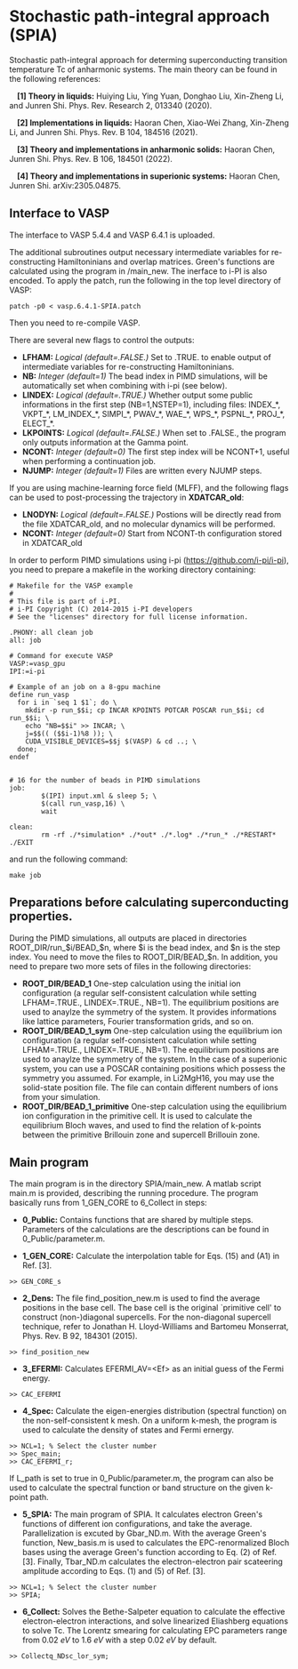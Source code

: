 # Stochastic path-integral approach (SPIA)
Stochastic path-integral approach for determing superconducting transition temperature Tc of anharmonic systems.
The main theory can be found in the following references:

&emsp;**[1] Theory in liquids:** Huiying Liu, Ying Yuan, Donghao Liu, Xin-Zheng Li, and Junren Shi. Phys. Rev. Research 2, 013340 (2020). 

&emsp;**[2] Implementations in liquids:** Haoran Chen, Xiao-Wei Zhang, Xin-Zheng Li, and Junren Shi. Phys. Rev. B 104, 184516 (2021).

&emsp;**[3] Theory and implementations in anharmonic solids:** Haoran Chen, Junren Shi. Phys. Rev. B 106, 184501 (2022).

&emsp;**[4] Theory and implementations in superionic systems:** Haoran Chen, Junren Shi. arXiv:2305.04875.

## Interface to VASP
The interface to VASP 5.4.4 and VASP 6.4.1 is uploaded.

The additional subroutines output necessary intermediate variables for re-constructing Hamiltoninians and overlap matrices. Green's functions are calculated using the program in /main_new. The inerface to i-PI is also encoded. To apply the patch, run the following in the top level directory of VASP:
```
patch -p0 < vasp.6.4.1-SPIA.patch
```
Then you need to re-compile VASP.

There are several new flags to control the outputs:
* **LFHAM:** *Logical (default=.FALSE.)* Set to .TRUE. to enable output of intermediate variables for re-constructing Hamiltoninians.
* **NB:** *Integer (default=1)* The bead index in PIMD simulations, will be automatically set when combining with i-pi (see below).
* **LINDEX:** *Logical (default=.TRUE.)* Whether output some public informations in the first step (NB=1,NSTEP=1), including files: INDEX_\*, VKPT_\*, LM_INDEX_\*, SIMPI_\*, PWAV_\*, WAE_\*, WPS_\*, PSPNL_\*, PROJ_\*, ELECT_\*.
* **LKPOINTS:** *Logical (default=.FALSE.)* When set to .FALSE., the program only outputs information at the Gamma point.
* **NCONT:** *Integer (default=0)* The first step index will be NCONT+1, useful when performing a continuation job.
* **NJUMP:** *Integer (default=1)* Files are written every NJUMP steps.

If you are using machine-learning force field (MLFF), and the following flags can be used to post-processing the trajectory in **XDATCAR_old**:
* **LNODYN:** *Logical (default=.FALSE.)* Postions will be directly read from the file XDATCAR_old, and no molecular dynamics will be performed.
* **NCONT:** *Integer (default=0)* Start from NCONT-th configuration stored in XDATCAR_old

In order to perform PIMD simulations using i-pi (https://github.com/i-pi/i-pi), you need to prepare a makefile in the working directory containing:
```
# Makefile for the VASP example
#
# This file is part of i-PI.
# i-PI Copyright (C) 2014-2015 i-PI developers
# See the "licenses" directory for full license information.

.PHONY: all clean job 
all: job

# Command for execute VASP
VASP:=vasp_gpu
IPI:=i-pi

# Example of an job on a 8-gpu machine
define run_vasp
  for i in `seq 1 $1`; do \
    mkdir -p run_$$i; cp INCAR KPOINTS POTCAR POSCAR run_$$i; cd run_$$i; \
    echo "NB=$$i" >> INCAR; \
    j=$$(( ($$i-1)%8 )); \
    CUDA_VISIBLE_DEVICES=$$j $(VASP) & cd ..; \
  done;
endef


# 16 for the number of beads in PIMD simulations
job:
        $(IPI) input.xml & sleep 5; \
        $(call run_vasp,16) \
        wait

clean:
        rm -rf ./*simulation* ./*out* ./*.log* ./*run_* ./*RESTART* ./EXIT
```
and run the following command:
```
make job
```

## Preparations before calculating superconducting properties.
During the PIMD simulations, all outputs are placed in directories ROOT_DIR/run_$i/BEAD_$n, where $i is the bead index, and $n is the step index. You need to move the files to ROOT_DIR/BEAD_$n.
In addition, you need to prepare two more sets of files in the following directories:
* **ROOT_DIR/BEAD_1** One-step calculation using the initial ion configuration (a regular self-consistent calculation while setting LFHAM=.TRUE., LINDEX=.TRUE., NB=1). The equilibrium positions are used to anaylze the symmetry of the system. It provides informations like lattice parameters, Fourier transformation grids, and so on.
* **ROOT_DIR/BEAD_1_sym** One-step calculation using the equilibrium ion configuration (a regular self-consistent calculation while setting LFHAM=.TRUE., LINDEX=.TRUE., NB=1). The equilibrium positions are used to anaylze the symmetry of the system. In the case of a superionic system, you can use a POSCAR containing positions which possess the symmetry you assumed. For example, in Li2MgH16, you may use the solid-state position file. The file can contain different numbers of ions from your simulation.
* **ROOT_DIR/BEAD_1_primitive** One-step calculation using the equilibrium ion configuration in the primitive cell. It is used to calculate the equilibrium Bloch waves, and used to find the relation of k-points between the primitive Brillouin zone and supercell Brillouin zone.


## Main program
The main program is in the directory SPIA/main_new. A matlab script main.m is provided, describing the running procedure.
The program basically runs from 1_GEN_CORE to 6_Collect in steps:

* **0_Public:** Contains functions that are shared by multiple steps. 
Parameters of the calculations are the descriptions can be found in 0_Public/parameter.m.

* **1_GEN_CORE:** Calculate the interpolation table for Eqs. (15) and (A1) in Ref. [3]. 
```
>> GEN_CORE_s
```
* **2_Dens:** The file find_position_new.m is used to find the average positions in the base cell. The base cell is the original `primitive cell' to construct (non-)diagonal supercells. For the non-diagonal supercell technique, refer to  Jonathan H. Lloyd-Williams and Bartomeu Monserrat, Phys. Rev. B 92, 184301 (2015).
```
>> find_position_new
```

* **3_EFERMI:** Calculates EFERMI_AV=\<Ef\> as an initial guess of the Fermi energy.
```
>> CAC_EFERMI
```
      
* **4_Spec:** Calculate the eigen-energies distribution (spectral function) on the non-self-consistent k mesh. On a uniform k-mesh, the program is used to calculate the density of states and Fermi ernergy.
```
>> NCL=1; % Select the cluster number
>> Spec_main;
>> CAC_EFERMI_r;
```
If L_path is set to true in 0_Public/parameter.m, the program can also be used to calculate the spectral function or band structure on the given k-point path.
        
* **5_SPIA:** The main program of SPIA. It calculates electron Green's functions of different ion configurations, and take the average. Parallelization is excuted by Gbar_ND.m. With the average Green's function, New_basis.m is used to calculates the EPC-renormalized Bloch bases using the average Green's function according to Eq. (2) of Ref. [3]. Finally, Tbar_ND.m calculates the electron-electron pair scateering amplitude according to Eqs. (1) and (5) of Ref. [3].
```
>> NCL=1; % Select the cluster number
>> SPIA;
```      

* **6_Collect:** Solves the Bethe-Salpeter equation to calculate the effective electron-electron interactions, and solve linearized Eliashberg equations to solve Tc. The Lorentz smearing for calculating EPC parameters range from 0.02 *eV* to 1.6 *eV* with a step 0.02 *eV* by default.
```
>> Collectq_NDsc_lor_sym;
```   
